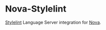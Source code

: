 # Nova-Stylelint

[Stylelint](https://stylelint.io) Language Server integration for [Nova](https://nova.app).
